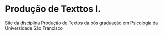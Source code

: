 # Produção de Texttos I. 

Site da disciplina Produção de Textos da pós graduação em Psicologia da Universidade São Francisco